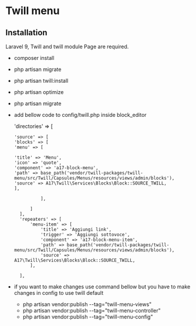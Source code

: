 # Twill menu



## Installation

Laravel 9, Twill and twill module Page are required.

- composer install
- php artisan migrate
- php artisan twill:install
- php artisan optimize
- php artisan migrate

- add bellow code to config/twill.php inside block_editor
 
    'directories' => [

      'source' => [
      'blocks' => [
      'menu' => [

      'title' => 'Menu',
      'icon' => 'quote',
      'component' => 'a17-block-menu',
      'path' => base_path('vendor/twill-packages/twill-menu/src/Twill/Capsules/Menus/resources/views/admin/blocks'),
      'source' => A17\Twill\Services\Blocks\Block::SOURCE_TWILL,
      ],

                ],

            ]
        ],
        'repeaters' => [
            'menu-item' => [
                'title' => 'Aggiungi link',
                'trigger' => 'Aggiungi sottovoce',
                'component' => 'a17-block-menu-item',
                'path' => base_path('vendor/twill-packages/twill-menu/src/Twill/Capsules/Menus/resources/views/admin/blocks'),
                'source' => A17\Twill\Services\Blocks\Block::SOURCE_TWILL,
            ],

        ],


- if you want to make changes use command bellow but you have to make changes in config to use twill default 
  
  - php artisan vendor:publish  --tag="twill-menu-views"
  - php artisan vendor:publish  --tag="twill-menu-controller"
  - php artisan vendor:publish  --tag="twill-menu-config"
